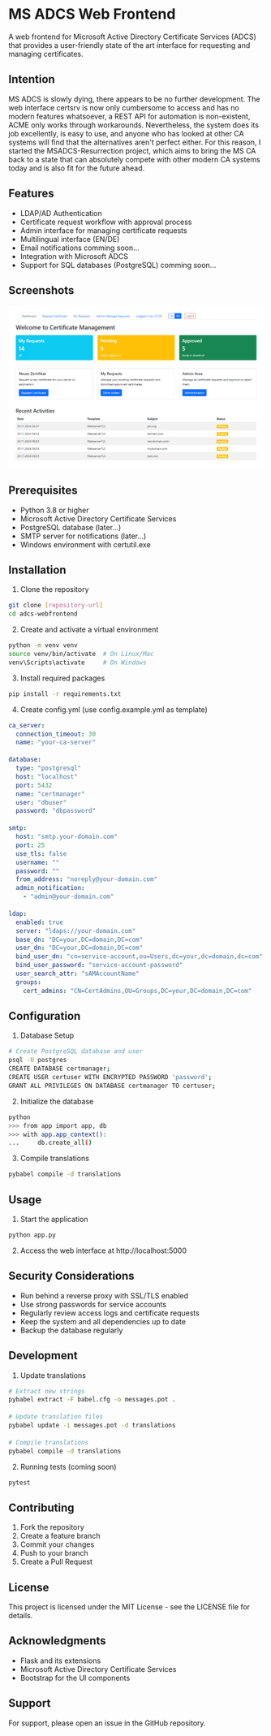 # MS ADCS Web Frontend

A web frontend for Microsoft Active Directory Certificate Services (ADCS) that provides a user-friendly state of the art interface for requesting and managing certificates.

## Intention

MS ADCS is slowly dying, there appears to be no further development. The web interface certsrv is now only cumbersome to access and has no modern features whatsoever, a REST API for automation is non-existent, ACME only works through workarounds. Nevertheless, the system does its job excellently, is easy to use, and anyone who has looked at other CA systems will find that the alternatives aren't perfect either.
For this reason, I started the MSADCS-Resurrection project, which aims to bring the MS CA back to a state that can absolutely compete with other modern CA systems today and is also fit for the future ahead.

## Features

- LDAP/AD Authentication
- Certificate request workflow with approval process
- Admin interface for managing certificate requests
- Multilingual interface (EN/DE)
- Email notifications comming soon...
- Integration with Microsoft ADCS
- Support for SQL databases (PostgreSQL) comming soon...

## Screenshots

![Dashboard Screenshot](images/Dashboard.png)

## Prerequisites

- Python 3.8 or higher
- Microsoft Active Directory Certificate Services
- PostgreSQL database (later...)
- SMTP server for notifications (later...)
- Windows environment with certutil.exe

## Installation

1. Clone the repository
```bash
git clone [repository-url]
cd adcs-webfrontend
```

2. Create and activate a virtual environment
```bash
python -m venv venv
source venv/bin/activate  # On Linux/Mac
venv\Scripts\activate     # On Windows
```

3. Install required packages
```bash
pip install -r requirements.txt
```

4. Create config.yml (use config.example.yml as template)
```yaml
ca_server:
  connection_timeout: 30
  name: "your-ca-server"

database:
  type: "postgresql"
  host: "localhost"
  port: 5432
  name: "certmanager"
  user: "dbuser"
  password: "dbpassword"

smtp:
  host: "smtp.your-domain.com"
  port: 25
  use_tls: false
  username: ""
  password: ""
  from_address: "noreply@your-domain.com"
  admin_notification:
    - "admin@your-domain.com"

ldap:
  enabled: true
  server: "ldaps://your-domain.com"
  base_dn: "DC=your,DC=domain,DC=com"
  user_dn: "DC=your,DC=domain,DC=com"
  bind_user_dn: "cn=service-account,ou=Users,dc=your,dc=domain,dc=com"
  bind_user_password: "service-account-password"
  user_search_attr: "sAMAccountName"
  groups:
    cert_admins: "CN=CertAdmins,OU=Groups,DC=your,DC=domain,DC=com"
```

## Configuration

1. Database Setup
```bash
# Create PostgreSQL database and user
psql -U postgres
CREATE DATABASE certmanager;
CREATE USER certuser WITH ENCRYPTED PASSWORD 'password';
GRANT ALL PRIVILEGES ON DATABASE certmanager TO certuser;
```

2. Initialize the database
```bash
python
>>> from app import app, db
>>> with app.app_context():
...     db.create_all()
```

3. Compile translations
```bash
pybabel compile -d translations
```

## Usage

1. Start the application
```bash
python app.py
```

2. Access the web interface at http://localhost:5000

## Security Considerations

- Run behind a reverse proxy with SSL/TLS enabled
- Use strong passwords for service accounts
- Regularly review access logs and certificate requests
- Keep the system and all dependencies up to date
- Backup the database regularly

## Development

1. Update translations
```bash
# Extract new strings
pybabel extract -F babel.cfg -o messages.pot .

# Update translation files
pybabel update -i messages.pot -d translations

# Compile translations
pybabel compile -d translations
```

2. Running tests (coming soon)
```bash
pytest
```

## Contributing

1. Fork the repository
2. Create a feature branch
3. Commit your changes
4. Push to your branch
5. Create a Pull Request

## License

This project is licensed under the MIT License - see the LICENSE file for details.

## Acknowledgments

- Flask and its extensions
- Microsoft Active Directory Certificate Services
- Bootstrap for the UI components

## Support

For support, please open an issue in the GitHub repository.
